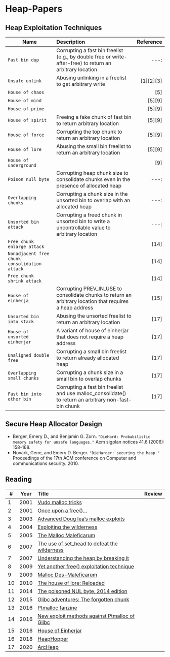 # Heap-Papers

## Heap Exploitation Techniques

| Name | Description | Reference |
|---|:---|---:|
|`Fast bin dup` | Corrupting a fast bin freelist (e.g., by double free or write-after-free) to return an arbitrary location |---:|
|  `Unsafe unlink` | Abusing unlinking in a freelist to get arbitrary write |[1][2][3]|
| `House of chaos` |  |[5]|
| `House of mind` |  |[5][9]|
| `House of prime` |  |[5][9]|
| `House of spirit` | Freeing a fake chunk of fast bin to return arbitrary location |[5][9]|
| `House of force` |  Corrupting the top chunk to return an arbitrary location |[5][9]|
| `House of lore` | Abusing the small bin freelist to return an arbitrary location |[5][9]|
| `House of underground` |  |[9]|
| `Poison null byte` |  Corrupting heap chunk size to consolidate chunks even in the presence of allocated heap |---:|
| `Overlapping chunks` |  Corrupting a chunk size in the unsorted bin to overlap with an allocated heap |---:|
| `Unsorted bin attack` | Corrupting a freed chunk in unsorted bin to write a uncontrollable value to arbitrary location  |---:|
|`Free chunk enlarge attack` | |[14]|
|`Nonadjacent free chunk consolidation attack` | |[14]|
|`Free chunk shrink attack` | |[14]|
|`House of einherja` |Corrupting PREV_IN_USE to consolidate chunks to return an arbitrary location that requires a heap address |[15]|
|`Unsorted bin into stack` |  Abusing the unsorted freelist to return an arbitrary location |[17]|
|`House of unsorted einherjar` | A variant of house of einherjar that does not require a heap address  |[17]|
|`Unaligned double free` | Corrupting a small bin freelist to return already allocated heap  |[17]|
|`Overlapping small chunks` |  Corrupting a chunk size in a small bin to overlap chunks |[17]|
|`Fast bin into other bin` | Corrupting a fast bin freelist and use malloc_consolidate() to return an arbitrary non-fast-bin chunk |[17]|


## Secure Heap Allocator Design
- Berger, Emery D., and Benjamin G. Zorn. `"DieHard: Probabilistic memory safety for unsafe languages."` Acm sigplan notices 41.6 (2006): 158-168.
- Novark, Gene, and Emery D. Berger. `"DieHarder: securing the heap."` Proceedings of the 17th ACM conference on Computer and communications security. 2010.

## Reading
| # | Year | Title | Review |
|---|:---:|:---|---:|
| 1 | 2001 | [Vudo malloc tricks](http://phrack.org/issues/57/8.html) |  |
| 2 | 2001 | [Once upon a free()...](http://phrack.org/issues/57/9.html) |  |
| 3 | 2003 | [Advanced Doug lea’s malloc exploits](http://phrack.org/issues/61/6.html) |  |
| 4 | 2004 | [Exploiting the wilderness](https://seclists.org/vuln-dev/2004/Feb/25) |  |
| 5 | 2005 | [The Malloc Maleficarum](https://seclists.org/bugtraq/2005/Oct/118) |  |
| 6 | 2007 | [The use of set_head to defeat the wilderness](http://phrack.org/issues/64/9.html) |  |
| 7 | 2007 | [Understanding the heap by breaking it](https://www.exploit-db.com/download/17249) |  |
| 8 | 2009 | [Yet another free() exploitation technique](http://phrack.org/issues/66/6.html) |  |
| 9 | 2009 | [Malloc Des-Maleficarum](http://phrack.org/issues/66/10.html) |  |
| 10 | 2010 |  [The house of lore: Reloaded](http://phrack.org/issues/67/8.html) |  |
| 11 | 2014 | [The poisoned NUL byte, 2014 edition](https://googleprojectzero.blogspot.com/2014/08/the-poisoned-nul-byte-2014-edition.html) |  |
| 12 | 2015 |[Glibc adventures: The forgotten chunk](https://www.contextis.com/en/resources/white-papers/glibc-adventures-the-forgotten-chunks) |  |
| 13 | 2016 | [Ptmalloc fanzine](http://tukan.farm/2016/07/26/ptmalloc-fanzine/) |  |
| 14 | 2016 | [New exploit methods against Ptmalloc of Glibc](https://loccs.sjtu.edu.cn/~romangol/publications/trustcom16.pdf)|  |
| 15 | 2016 | [House of Einherjar](https://github.com/st4g3r/House-of-Einherjar-CB2016) |  |
| 16 | 2018 | [HeapHopper](https://www.usenix.org/conference/usenixsecurity18/presentation/eckert) |  |
| 17 | 2020 | [ArcHeap](https://github.com/sslab-gatech/ArcHeap) |  |
